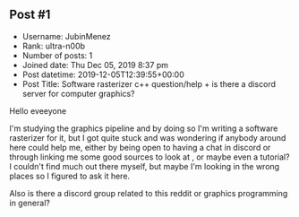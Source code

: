 ## Post #1
- Username: JubinMenez
- Rank: ultra-n00b
- Number of posts: 1
- Joined date: Thu Dec 05, 2019 8:37 pm
- Post datetime: 2019-12-05T12:39:55+00:00
- Post Title: Software rasterizer c++ question/help + is there a discord server for computer graphics?

Hello eveeyone

I'm studying the graphics pipeline and by doing so I'm writing a software rasterizer for it, but I got quite stuck and was wondering if anybody around here could help me, either by being open to having a chat in discord or through linking me some good sources to look at , or maybe even a tutorial? I couldn't find much out there myself, but maybe I'm looking in the wrong places so I figured to ask it here.

Also is there a discord group related to this reddit or graphics programming in general?
